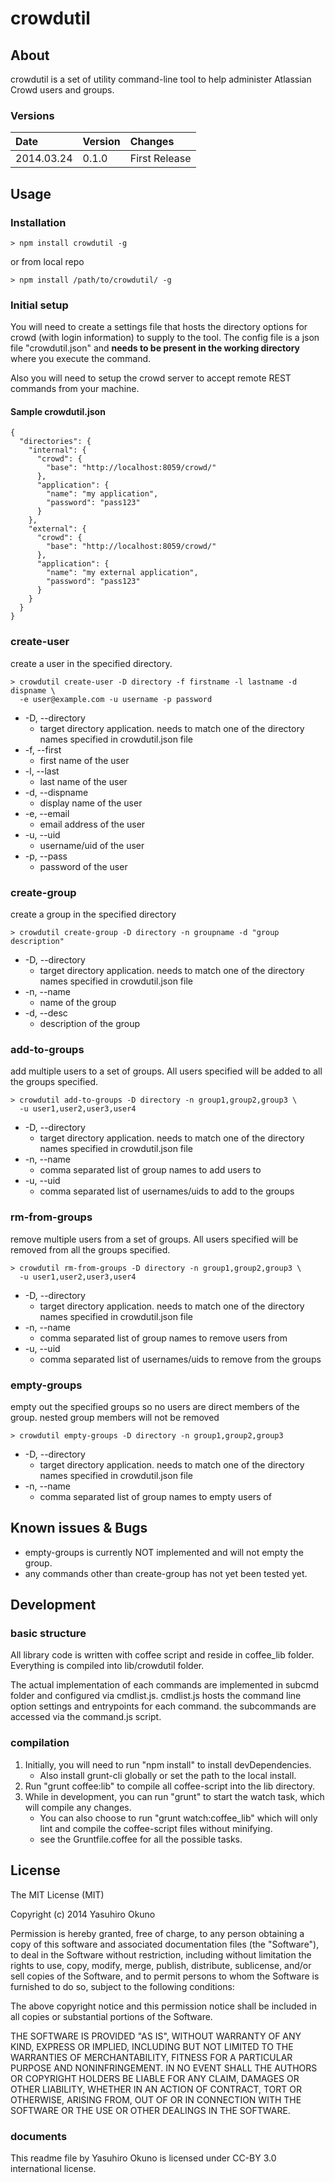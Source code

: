 crowdutil
========================================================================

About
------------------------------------------------------------------------

crowdutil is a set of utility command-line tool to help administer
Atlassian Crowd users and groups.

### Versions

Date        | Version   | Changes
:--         | :--       | :--
2014.03.24  | 0.1.0     | First Release

Usage
------------------------------------------------------------------------

### Installation

~~~
> npm install crowdutil -g
~~~

or from local repo

~~~
> npm install /path/to/crowdutil/ -g
~~~

### Initial setup

You will need to create a settings file that hosts the directory options
for crowd (with login information) to supply to the tool.
The config file is a json file "crowdutil.json" and **needs to be present
in the working directory** where you execute the command.

Also you will need to setup the crowd server to accept remote REST commands
from your machine.

#### Sample crowdutil.json

~~~
{
  "directories": {
    "internal": {
      "crowd": {
        "base": "http://localhost:8059/crowd/"
      },
      "application": {
        "name": "my application",
        "password": "pass123"
      }
    },
    "external": {
      "crowd": {
        "base": "http://localhost:8059/crowd/"
      },
      "application": {
        "name": "my external application",
        "password": "pass123"
      }
    }
  }
}
~~~

### create-user

create a user in the specified directory.

~~~
> crowdutil create-user -D directory -f firstname -l lastname -d dispname \
  -e user@example.com -u username -p password
~~~

* -D, --directory
    * target directory application. needs to match one of the directory
      names specified in crowdutil.json file
* -f, --first
    * first name of the user
* -l, --last
    * last name of the user
* -d, --dispname
    * display name of the user
* -e, --email
    * email address of the user
* -u, --uid
    * username/uid of the user
* -p, --pass
    * password of the user

### create-group

create a group in the specified directory

~~~
> crowdutil create-group -D directory -n groupname -d "group description"
~~~

* -D, --directory
    * target directory application. needs to match one of the directory
      names specified in crowdutil.json file
* -n, --name
    * name of the group
* -d, --desc
    * description of the group

### add-to-groups

add multiple users to a set of groups.  All users specified will be added
to all the  groups specified.

~~~
> crowdutil add-to-groups -D directory -n group1,group2,group3 \
  -u user1,user2,user3,user4
~~~

* -D, --directory
    * target directory application. needs to match one of the directory
      names specified in crowdutil.json file
* -n, --name
    * comma separated list of group names to add users to
* -u, --uid
    * comma separated list of usernames/uids to add to the groups

### rm-from-groups

remove multiple users from a set of groups.  All users specified will be
removed from all the groups specified.

~~~
> crowdutil rm-from-groups -D directory -n group1,group2,group3 \
  -u user1,user2,user3,user4
~~~

* -D, --directory
    * target directory application. needs to match one of the directory
      names specified in crowdutil.json file
* -n, --name
    * comma separated list of group names to remove users from
* -u, --uid
    * comma separated list of usernames/uids to remove from the groups

### empty-groups

empty out the specified groups so no users are direct members of the group.
nested group members will not be removed

~~~
> crowdutil empty-groups -D directory -n group1,group2,group3
~~~

* -D, --directory
    * target directory application. needs to match one of the directory
      names specified in crowdutil.json file
* -n, --name
    * comma separated list of group names to empty users of

Known issues & Bugs
------------------------------------------------------------------------

* empty-groups is currently NOT implemented and will not empty the group.
* any commands other than create-group has not yet been tested yet.

Development
------------------------------------------------------------------------

### basic structure

All library code is written with coffee script and reside in coffee_lib
folder.  Everything is compiled into lib/crowdutil folder.

The actual implementation of each commands are implemented in subcmd
folder and configured via cmdlist.js.  cmdlist.js hosts the command line
option settings and entrypoints for each command.  the subcommands are
accessed via the command.js script.

### compilation

1. Initially, you will need to run "npm install" to install devDependencies.
    * Also install grunt-cli globally or set the path to the local install.
2. Run "grunt coffee:lib" to compile all coffee-script into the lib directory.
3. While in development, you can run "grunt" to start the watch task, which 
   will compile any changes.
    * You can also choose to run "grunt watch:coffee_lib" which will only
      lint and compile the coffee-script files without minifying.
    * see the Gruntfile.coffee for all the possible tasks.

License
------------------------------------------------------------------------

The MIT License (MIT)

Copyright (c) 2014 Yasuhiro Okuno

Permission is hereby granted, free of charge, to any person obtaining a copy
of this software and associated documentation files (the "Software"), to deal
in the Software without restriction, including without limitation the rights
to use, copy, modify, merge, publish, distribute, sublicense, and/or sell
copies of the Software, and to permit persons to whom the Software is
furnished to do so, subject to the following conditions:

The above copyright notice and this permission notice shall be included in
all copies or substantial portions of the Software.

THE SOFTWARE IS PROVIDED "AS IS", WITHOUT WARRANTY OF ANY KIND, EXPRESS OR
IMPLIED, INCLUDING BUT NOT LIMITED TO THE WARRANTIES OF MERCHANTABILITY,
FITNESS FOR A PARTICULAR PURPOSE AND NONINFRINGEMENT. IN NO EVENT SHALL THE
AUTHORS OR COPYRIGHT HOLDERS BE LIABLE FOR ANY CLAIM, DAMAGES OR OTHER
LIABILITY, WHETHER IN AN ACTION OF CONTRACT, TORT OR OTHERWISE, ARISING FROM,
OUT OF OR IN CONNECTION WITH THE SOFTWARE OR THE USE OR OTHER DEALINGS IN
THE SOFTWARE.

### documents

This readme file by Yasuhiro Okuno is licensed under CC-BY 3.0 international
license.

